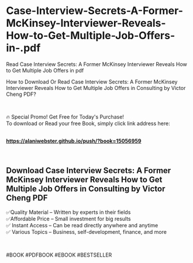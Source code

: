 # Case-Interview-Secrets-A-Former-McKinsey-Interviewer-Reveals-How-to-Get-Multiple-Job-Offers-in-.pdf
Read Case Interview Secrets: A Former McKinsey Interviewer Reveals How to Get Multiple Job Offers in  pdf
<p>How to Download Or Read Case Interview Secrets: A Former McKinsey Interviewer Reveals How to Get Multiple Job Offers in Consulting by Victor Cheng PDF?</p>
<p>&nbsp;</p>
<p>&#128293;  Special Promo! Get Free for Today's Purchase!<br />To download or Read your free Book, simply click link address here:&nbsp;<br />&nbsp;</p>
<p><a href="https://alaniwebster.github.io/push/?book=15056959"><strong>https://alaniwebster.github.io/push/?book=15056959</strong></a></p>
<p>&nbsp;</p>
<h2>Download Case Interview Secrets: A Former McKinsey Interviewer Reveals How to Get Multiple Job Offers in Consulting by Victor Cheng PDF</h2>
<p>&#x2705;Quality Material &ndash; Written by experts in their fields<br />&#x2705;Affordable Price &ndash; Small investment for big results<br />&#x2705; Instant Access &ndash; Can be read directly anywhere and anytime<br />&#x2705; Various Topics &ndash; Business, self-development, finance, and more</p>
<p>&nbsp;</p>
<p>#BOOK #PDFBOOK #EBOOK #BESTSELLER</p>
